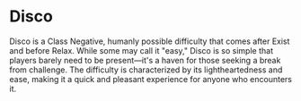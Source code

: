 # Disco

Disco is a Class Negative, humanly possible difficulty that comes after Exist and before Relax. While some may call it "easy," Disco is so simple that players barely need to be present—it's a haven for those seeking a break from challenge. The difficulty is characterized by its lightheartedness and ease, making it a quick and pleasant experience for anyone who encounters it.
